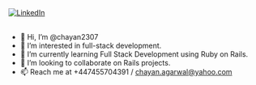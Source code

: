   
   <a href="https://www.linkedin.com/in/chayanagarwal">
        <img align="center" alt="LinkedIn" src="https://img.shields.io/badge/linkedin-%230077B5.svg?style=for-the-badge&logo=linkedin&logoColor=white"/>
    </a><br /><br />
    
- 👋 Hi, I’m @chayan2307
- 👀 I’m interested in full-stack development.
- 🌱 I’m currently learning Full Stack Development using Ruby on Rails.
- 💞️ I’m looking to collaborate on Rails projects.
- 📫 Reach me at +447455704391 / chayan.agarwal@yahoo.com

<!---
chayan2307/chayan2307 is a ✨ special ✨ repository because its `README.md` (this file) appears on your GitHub profile.
You can click the Preview link to take a look at your changes.
--->
